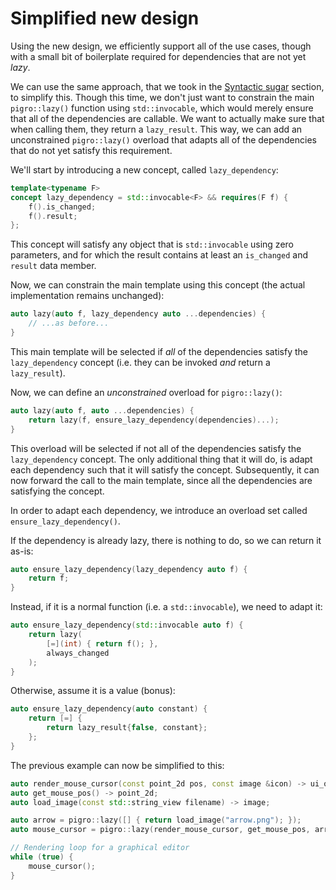 # Simplified new design

Using the new design, we efficiently support all of the use cases, though with a small bit of boilerplate required for dependencies that are not yet _lazy_.

We can use the same approach, that we took in the [Syntactic sugar](walkthrough/syntactic_sugar.md) section, to simplify this. Though this time, we don't just want to constrain the main `pigro::lazy()` function using `std::invocable`, which would merely ensure that all of the dependencies are callable. We want to actually make sure that when calling them, they return a `lazy_result`. This way, we can add an unconstrained `pigro::lazy()` overload that adapts all of the dependencies that do not yet satisfy this requirement.

We'll start by introducing a new concept, called `lazy_dependency`:
```cpp
template<typename F>
concept lazy_dependency = std::invocable<F> && requires(F f) {
    f().is_changed;
    f().result;
};
```

This concept will satisfy any object that is `std::invocable` using zero parameters, and for which the result contains at least an `is_changed` and `result` data member.

Now, we can constrain the main template using this concept (the actual implementation remains unchanged):
```cpp
auto lazy(auto f, lazy_dependency auto ...dependencies) {
    // ...as before...
}
```

This main template will be selected if _all_ of the dependencies satisfy the `lazy_dependency` concept (i.e. they can be invoked _and_ return a `lazy_result`).

Now, we can define an _unconstrained_ overload for `pigro::lazy()`:
```cpp
auto lazy(auto f, auto ...dependencies) {
    return lazy(f, ensure_lazy_dependency(dependencies)...);
}
```

This overload will be selected if not all of the dependencies satisfy the `lazy_dependency` concept. The only additional thing that it will do, is adapt each dependency such that it will satisfy the concept. Subsequently, it can now forward the call to the main template, since all the dependencies are satisfying the concept.

In order to adapt each dependency, we introduce an overload set called `ensure_lazy_dependency()`.

If the dependency is already lazy, there is nothing to do, so we can return it as-is:
```cpp
auto ensure_lazy_dependency(lazy_dependency auto f) {
    return f;
}
```

Instead, if it is a normal function (i.e. a `std::invocable`), we need to adapt it:
```cpp
auto ensure_lazy_dependency(std::invocable auto f) {
    return lazy(
        [=](int) { return f(); },
        always_changed
    );
}
```

Otherwise, assume it is a value (bonus):
```cpp
auto ensure_lazy_dependency(auto constant) {
    return [=] {
        return lazy_result{false, constant};
    };
}
```

The previous example can now be simplified to this:
```cpp
auto render_mouse_cursor(const point_2d pos, const image &icon) -> ui_object;
auto get_mouse_pos() -> point_2d;
auto load_image(const std::string_view filename) -> image;

auto arrow = pigro::lazy([] { return load_image("arrow.png"); });
auto mouse_cursor = pigro::lazy(render_mouse_cursor, get_mouse_pos, arrow);

// Rendering loop for a graphical editor
while (true) {
    mouse_cursor();
}
```
